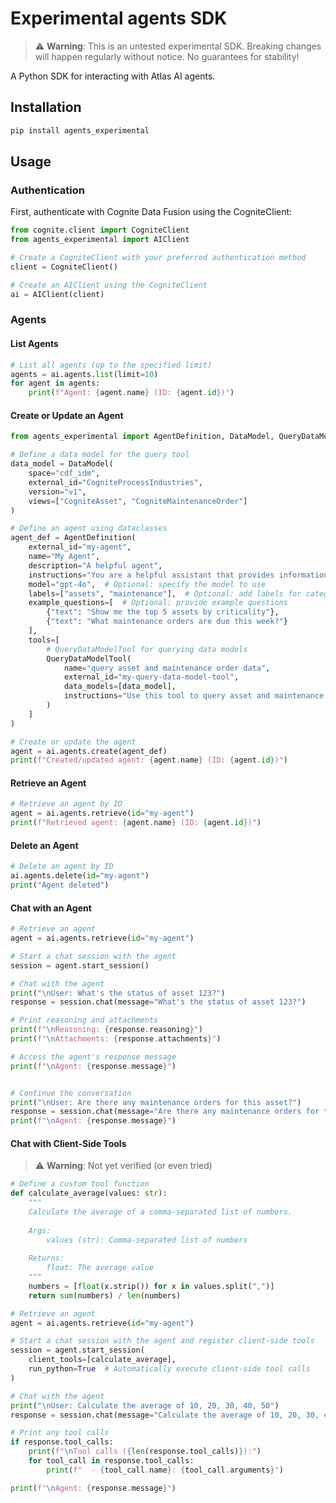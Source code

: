 # Experimental agents SDK
> :warning: **Warning**: This is an untested experimental SDK. Breaking changes will happen regularly without notice. No guarantees for stability!

A Python SDK for interacting with Atlas AI agents.

## Installation

```bash
pip install agents_experimental
```

## Usage

### Authentication

First, authenticate with Cognite Data Fusion using the CogniteClient:

```python
from cognite.client import CogniteClient
from agents_experimental import AIClient

# Create a CogniteClient with your preferred authentication method
client = CogniteClient()

# Create an AIClient using the CogniteClient
ai = AIClient(client)
```

### Agents

#### List Agents

```python
# List all agents (up to the specified limit)
agents = ai.agents.list(limit=10)
for agent in agents:
    print(f"Agent: {agent.name} (ID: {agent.id})")
```

#### Create or Update an Agent

```python
from agents_experimental import AgentDefinition, DataModel, QueryDataModelTool

# Define a data model for the query tool
data_model = DataModel(
    space="cdf_idm",
    external_id="CogniteProcessIndustries",
    version="v1",
    views=["CogniteAsset", "CogniteMaintenanceOrder"]
)

# Define an agent using dataclasses
agent_def = AgentDefinition(
    external_id="my-agent",
    name="My Agent",
    description="A helpful agent",
    instructions="You are a helpful assistant that provides information about assets and maintenance orders.",
    model="gpt-4o",  # Optional: specify the model to use
    labels=["assets", "maintenance"],  # Optional: add labels for categorization
    example_questions=[  # Optional: provide example questions
        {"text": "Show me the top 5 assets by criticality"},
        {"text": "What maintenance orders are due this week?"}
    ],
    tools=[
        # QueryDataModelTool for querying data models
        QueryDataModelTool(
            name="query asset and maintenance order data",
            external_id="my-query-data-model-tool",
            data_models=[data_model],
            instructions="Use this tool to query asset and maintenance data"
        )
    ]
)

# Create or update the agent
agent = ai.agents.create(agent_def)
print(f"Created/updated agent: {agent.name} (ID: {agent.id})")
```

#### Retrieve an Agent

```python
# Retrieve an agent by ID
agent = ai.agents.retrieve(id="my-agent")
print(f"Retrieved agent: {agent.name} (ID: {agent.id})")
```

#### Delete an Agent

```python
# Delete an agent by ID
ai.agents.delete(id="my-agent")
print("Agent deleted")
```

#### Chat with an Agent

```python
# Retrieve an agent
agent = ai.agents.retrieve(id="my-agent")

# Start a chat session with the agent
session = agent.start_session()

# Chat with the agent
print("\nUser: What's the status of asset 123?")
response = session.chat(message="What's the status of asset 123?")

# Print reasoning and attachments
print(f"\nReasoning: {response.reasoning}")
print(f"\nAttachments: {response.attachments}")

# Access the agent's response message
print(f"\nAgent: {response.message}")


# Continue the conversation
print("\nUser: Are there any maintenance orders for this asset?")
response = session.chat(message="Are there any maintenance orders for this asset?")
print(f"\nAgent: {response.message}")
```

#### Chat with Client-Side Tools

> :warning: **Warning**: Not yet verified (or even tried)

```python
# Define a custom tool function
def calculate_average(values: str):
    """
    Calculate the average of a comma-separated list of numbers.
    
    Args:
        values (str): Comma-separated list of numbers
    
    Returns:
        float: The average value
    """
    numbers = [float(x.strip()) for x in values.split(",")]
    return sum(numbers) / len(numbers)

# Retrieve an agent
agent = ai.agents.retrieve(id="my-agent")

# Start a chat session with the agent and register client-side tools
session = agent.start_session(
    client_tools=[calculate_average],
    run_python=True  # Automatically execute client-side tool calls
)

# Chat with the agent
print("\nUser: Calculate the average of 10, 20, 30, 40, 50")
response = session.chat(message="Calculate the average of 10, 20, 30, 40, 50")

# Print any tool calls
if response.tool_calls:
    print(f"\nTool calls ({len(response.tool_calls)}):")
    for tool_call in response.tool_calls:
        print(f"  - {tool_call.name}: {tool_call.arguments}")

print(f"\nAgent: {response.message}")
```
